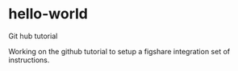 # hello-world
Git hub tutorial

Working on the github tutorial to setup a figshare integration set of instructions.
